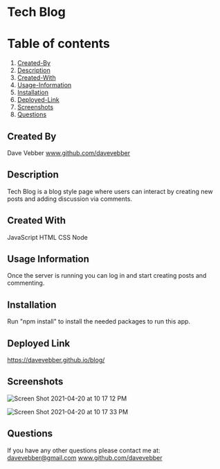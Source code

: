 
# Tech Blog

# Table of contents
1. [Created-By](#created-by)
2. [Description](#description)
3. [Created-With](#created-with)
4. [Usage-Information](#usage)
5. [Installation](#install)
6. [Deployed-Link](#deployed-link)
7. [Screenshots](#screenshots)
8. [Questions](#questions)

## Created By <a name="created-by"></a>
Dave Vebber
www.github.com/davevebber

## Description <a name="description"></a>
Tech Blog is a blog style page where users can interact by creating new posts and adding discussion via comments.

## Created With <a name="created-with"></a>
JavaScript
HTML
CSS
Node

## Usage Information <a name="usage"></a>
Once the server is running you can log in and start creating posts and commenting. 

## Installation <a name="install"></a>
Run "npm install" to install the needed packages to run this app.

## Deployed Link <a name="deployed-link"></a>
https://davevebber.github.io/blog/

## Screenshots <a name="screenshots"></a>
![Screen Shot 2021-04-20 at 10 17 12 PM](https://user-images.githubusercontent.com/75150876/115500648-92c87600-a226-11eb-9dc7-9a3d1188b59f.png)

![Screen Shot 2021-04-20 at 10 17 33 PM](https://user-images.githubusercontent.com/75150876/115500834-f488e000-a226-11eb-8bb1-0a475f43b17c.png)

## Questions <a name="questions"></a>
If you have any other questions please contact me at:
davevebber@gmail.com
www.github.com/davevebber
